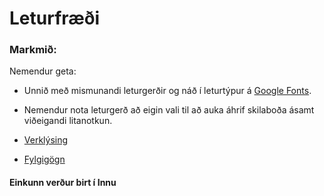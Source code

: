 # Leturfræði

### Markmið:
Nemendur geta:
* Unnið með mismunandi leturgerðir og náð í leturtýpur á [Google Fonts](https://fonts.google.com/). 
* Nemendur nota leturgerð að eigin vali til að auka áhrif skilaboða ásamt viðeigandi litanotkun. 

* [Verklýsing](https://github.com/vefgrunnur/22V/tree/main/Verkefni/V-6)
* [Fylgigögn](https://github.com/vefgrunnur/22V/tree/main/S%C3%BDnid%C3%A6mi/V-6)


#### Einkunn verður birt í Innu

